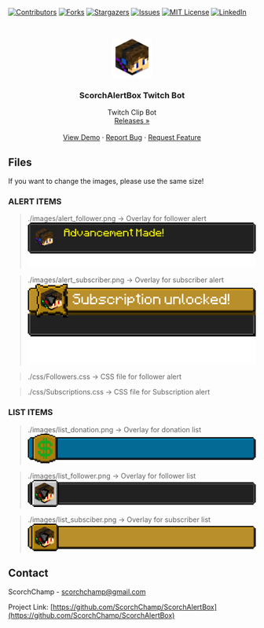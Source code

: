 [![Contributors][contributors-shield]][contributors-url]
[![Forks][forks-shield]][forks-url]
[![Stargazers][stars-shield]][stars-url]
[![Issues][issues-shield]][issues-url]
[![MIT License][license-shield]][license-url]
[![LinkedIn][linkedin-shield]][linkedin-url]



<!-- PROJECT LOGO -->
<br />
<p align="center">
  <a href="https://github.com/ScorchChamp/ScorchAlertBox">
    <img src="images/logo.png" alt="Logo" width="80" height="80">
  </a>

  <h3 align="center">ScorchAlertBox Twitch Bot</h3>

  <p align="center">
    Twitch Clip Bot
    <br />
    <a href="https://github.com/ScorchChamp/ScorchAlertBox/releases/">Releases »</a>
    <br />
    <br />
    <a href="https://github.com/ScorchChamp/ScorchAlertBox">View Demo</a>
    ·
    <a href="https://github.com/ScorchChamp/ScorchAlertBox/issues">Report Bug</a>
    ·
    <a href="https://github.com/ScorchChamp/ScorchAlertBox/issues">Request Feature</a>
  </p>
</p>

## Files

If you want to change the images, please use the same size!

### ALERT ITEMS
> ./images/alert_follower.png -> Overlay for follower alert
![Alert follower](./images/alert_follower.png)

> ./images/alert_subscriber.png -> Overlay for subscriber alert
![Alert subscriber](./images/alert_subscriber.png)

> ./css/Followers.css -> CSS file for follower alert

> ./css/Subscriptions.css -> CSS file for Subscription alert

### LIST ITEMS
> ./images/list_donation.png -> Overlay for donation list
![List donation](./images/list_donation.png)

> ./images/list_follower.png -> Overlay for follower list
![List follower](./images/list_follower.png)

> ./images/list_subsciber.png -> Overlay for subscriber list
![List subscriber](./images/list_subsciber.png)


<!-- CONTACT -->
## Contact

ScorchChamp - scorchchamp@gmail.com

Project Link: [https://github.com/ScorchChamp/ScorchAlertBox](https://github.com/ScorchChamp/ScorchAlertBox)


[contributors-shield]: https://img.shields.io/github/contributors/ScorchChamp/ScorchAlertBox.svg?style=for-the-badge
[contributors-url]: https://github.com/ScorchChamp/ScorchAlertBox/graphs/contributors
[forks-shield]: https://img.shields.io/github/forks/ScorchChamp/ScorchAlertBox.svg?style=for-the-badge
[forks-url]: https://github.com/ScorchChamp/ScorchAlertBox/network/members
[stars-shield]: https://img.shields.io/github/stars/ScorchChamp/ScorchAlertBox.svg?style=for-the-badge
[stars-url]: https://github.com/ScorchChamp/ScorchAlertBox/stargazers
[issues-shield]: https://img.shields.io/github/issues/ScorchChamp/ScorchAlertBox.svg?style=for-the-badge
[issues-url]: https://github.com/ScorchChamp/ScorchAlertBox/issues
[license-shield]: https://img.shields.io/github/license/ScorchChamp/ScorchAlertBox.svg?style=for-the-badge
[license-url]: https://github.com/ScorchChamp/ScorchAlertBox/blob/master/LICENSE.txt
[linkedin-shield]: https://img.shields.io/badge/-LinkedIn-black.svg?style=for-the-badge&logo=linkedin&colorB=555
[linkedin-url]: https://www.linkedin.com/in/lars-cornelissen-56504520b/
[youtube-url]: https://www.youtube.com/c/scorchai